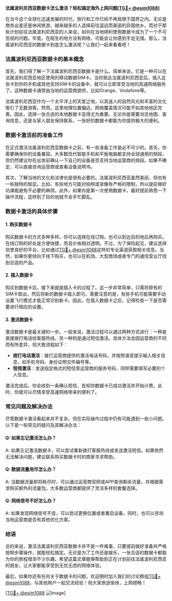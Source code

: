 **法属波利尼西亚数据卡怎么激活？轻松搞定海外上网问题[[TG💪+ @esim1088](https://t.me/s/esim1088)]**

在当今这个全球化迅速发展的时代，旅行和工作已经不再局限于国界之内。无论是商务出差还是休闲旅游，越来越多的人选择前往遥远而美丽的异国他乡。而对于那些计划前往法属波利尼西亚的人来说，如何在当地顺利使用数据卡成为了一个不可忽视的问题。毕竟，在陌生的地方没有网络，可能会让你感到手足无措。那么，法属波利尼西亚的数据卡到底怎么激活呢？让我们一起来看看吧！

### 法属波利尼西亚数据卡的基本概念

首先，我们得了解一下法属波利尼西亚数据卡是什么。简单来说，它是一种可以在法属波利尼西亚地区使用的移动数据SIM卡。当你抵达法属波利尼西亚后，插入这张卡到你的手机或其他支持SIM卡的设备中，就可以立即享受当地的高速网络服务了。这种数据卡通常由当地的运营商提供，比如Orange、Vodafone等。

法属波利尼西亚作为一个太平洋上的天堂之地，以其迷人的自然风光和丰富的文化吸引了无数游客。然而，这里地理位置偏远，网络覆盖情况可能不如其他地区完善。因此，选择一张合适的本地数据卡显得尤为重要。无论你是需要浏览地图、查询信息，还是与家人朋友保持联系，一张好的数据卡都能为你提供极大的便利。

### 数据卡激活前的准备工作

在正式激活法属波利尼西亚数据卡之前，有一些准备工作是必不可少的。首先，你需要确保你的设备兼容。大多数现代智能手机和平板电脑都支持全球通用的频段，但仍然建议你在出发前确认一下自己的设备是否支持当地运营商的频段。如果不确定，可以直接咨询运营商或查看设备说明书。

其次，了解当地的文化和法律也是很有必要的。法属波利尼西亚虽然美丽，但也有一些独特的规定。比如，有些地方可能对拍照或录像有严格的限制，所以提前做好功课能避免不必要的麻烦。此外，如果你是第一次使用数据卡，最好提前熟悉一下操作流程，这样到了目的地就不会手忙脚乱。

### 数据卡激活的具体步骤

#### 1. 购买数据卡

购买数据卡的方式多种多样。你可以选择在线订购，也可以到达目的地后再购买。在线订购的好处是方便快捷，而且价格相对透明。不过，为了保险起见，建议选择信誉良好的平台，比如通过[TG💪+ @esim1088](https://t.me/s/esim1088)这样的专业渠道获取相关信息。当然，如果你更倾向于线下购买，也可以在机场、大型商场或者专门的通信营业厅找到合适的产品。

#### 2. 插入数据卡

购买到数据卡后，接下来就是插入卡的过程了。这一步非常简单，只需将原有的SIM卡取出，然后将新的数据卡插入即可。需要注意的是，有些手机可能需要手动设置飞行模式才能正常识别新卡。因此，在插入数据卡之后，记得检查一下是否需要进行相应的设置。

#### 3. 激活数据卡

激活数据卡是最关键的一步。一般来说，激活过程可以通过两种方式进行：一种是直接拨打电话给客服热线，另一种则是通过短信激活。具体方法会因运营商的不同而有所差异，但大致流程如下：

- **拨打电话激活**：拨打运营商提供的激活电话号码，并按照语音提示输入相关信息，如手机号码、身份证明文件编号等。
- **短信激活**：发送指定格式的短信至运营商的服务号码，同样需要填写必要的个人信息。

激活完成后，你会收到一条确认短信，告知你数据卡已成功激活并开始计费。此时，你就可以尽情享受高速网络带来的便利了。

### 常见问题及解决办法

尽管数据卡激活看起来并不复杂，但在实际操作过程中仍有可能遇到一些小问题。以下是一些常见的疑问及其解决办法：

#### Q: 如果忘记激活怎么办？
A: 如果忘记激活数据卡，可以尝试重新拨打客服热线或发送激活短信。如果依然无法解决问题，建议联系购买数据卡时的商家寻求帮助。

#### Q: 数据流量用尽怎么办？
A: 当数据流量即将耗尽时，可以通过运营商官网或APP查询剩余流量，并根据需求购买额外的流量包。大多数运营商都提供了灵活多样的套餐选择。

#### Q: 网络信号不好怎么办？
A: 如果发现网络信号不佳，可以尝试更换位置或者重启设备。同时，也可以咨询当地运营商是否有其他优化方案。

### 结语

总的来说，激活法属波利尼西亚数据卡并不是一件难事，只要提前做好准备并严格按照步骤操作，就能轻松搞定。无论是为了工作还是娱乐，一张合适的数据卡都能为你的旅程增添不少乐趣。希望这篇文章能够帮助到正在计划前往法属波利尼西亚的朋友，让大家都能享受到无忧无虑的网络体验。

最后，如果你还有任何关于数据卡的问题，欢迎随时加入我们的讨论群组[TG💪+ @esim1088](https://t.me/s/esim1088)，与其他用户一起交流经验！祝大家旅途愉快，上网顺畅！

[[TG💪+ @esim1088](https://t.me/s/esim1088) ![Image](https://i.postimg.cc/4NQfJmqS/Snipaste-2025-05-13-00-14-12.png)]